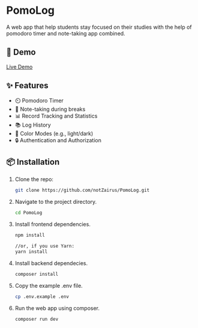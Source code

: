 # PomoLog

A web app that help students stay focused on their studies with the help of pomodoro timer and note-taking app combined. 


## 🚀 Demo

[Live Demo](https://www.pomolog.com)


## ✨ Features

- ⏲️ Pomodoro Timer
- 📝 Note-taking during breaks
- 📊 Record Tracking and Statistics
- 📚 Log History
- 🎨 Color Modes (e.g., light/dark)
- 🔒 Authentication and Authorization

## 📦 Installation

1. Clone the repo:
    ```bash
    git clone https://github.com/notZairus/PomoLog.git
    ```

2. Navigate to the project directory.
    ```bash
    cd PomoLog
    ```

3. Install frontend dependencies.
    ```bash
    npm install

    //or, if you use Yarn:
    yarn install
    ```

4. Install backend dependecies.
    ```bash
    composer install
    ```

5. Copy the example .env file.
    ```bash
    cp .env.example .env
    ```

6. Run the web app using composer.
    ```bash
    composer run dev
    ```
